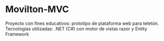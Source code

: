 # Movilton-MVC
Proyecto con fines educativos: prototipo de plataforma web para teletón. Tecnologías utilizadas: .NET (C#) con motor de vistas razor y Entity Framework
